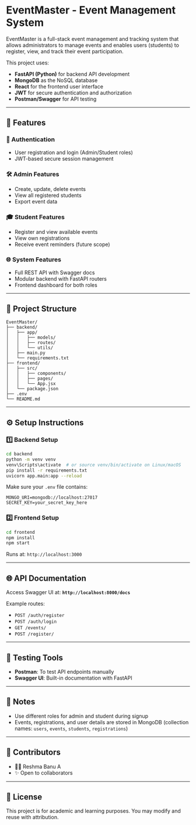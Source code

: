 # EventMaster - Event Management System

EventMaster is a full-stack event management and tracking system that allows administrators to manage events and enables users (students) to register, view, and track their event participation.

This project uses:

* **FastAPI (Python)** for backend API development
* **MongoDB** as the NoSQL database
* **React** for the frontend user interface
* **JWT** for secure authentication and authorization
* **Postman/Swagger** for API testing

---

## 🚀 Features

### 🔐 Authentication

* User registration and login (Admin/Student roles)
* JWT-based secure session management

### 🛠 Admin Features

* Create, update, delete events
* View all registered students
* Export event data

### 🎓 Student Features

* Register and view available events
* View own registrations
* Receive event reminders (future scope)

### 🌐 System Features

* Full REST API with Swagger docs
* Modular backend with FastAPI routers
* Frontend dashboard for both roles

---

## 📁 Project Structure

```
EventMaster/
├── backend/
│   ├── app/
│   │   ├── models/
│   │   ├── routes/
│   │   └── utils/
│   ├── main.py
│   └── requirements.txt
├── frontend/
│   ├── src/
│   │   ├── components/
│   │   ├── pages/
│   │   └── App.jsx
│   └── package.json
├── .env
└── README.md
```

---

## ⚙️ Setup Instructions

### 1️⃣ Backend Setup

```bash
cd backend
python -m venv venv
venv\Scripts\activate  # or source venv/bin/activate on Linux/macOS
pip install -r requirements.txt
uvicorn app.main:app --reload
```

Make sure your `.env` file contains:

```
MONGO_URI=mongodb://localhost:27017
SECRET_KEY=your_secret_key_here
```

### 2️⃣ Frontend Setup

```bash
cd frontend
npm install
npm start
```

Runs at: `http://localhost:3000`

---

## 🌐 API Documentation

Access Swagger UI at:
**`http://localhost:8000/docs`**

Example routes:

* `POST /auth/register`
* `POST /auth/login`
* `GET /events/`
* `POST /register/`

---

## 🧪 Testing Tools

* **Postman**: To test API endpoints manually
* **Swagger UI**: Built-in documentation with FastAPI

---

## 📌 Notes

* Use different roles for admin and student during signup
* Events, registrations, and user details are stored in MongoDB (collection names: `users`, `events`, `students`, `registrations`)

---

## 🤝 Contributors

* 👩‍💻 Reshma Banu A
* ✨ Open to collaborators

---

## 📜 License

This project is for academic and learning purposes. You may modify and reuse with attribution.
